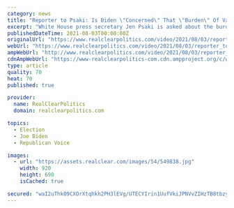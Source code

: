 ```yaml
---
category: news
title: "Reporter to Psaki: Is Biden \"Concerned\" That \"Burden\" Of Vaccine ID Will Fall Heaviest On Minorities?"
excerpt: "White House press secretary Jen Psaki is asked about the burden put on African-Americans and other minority communities by mandating proof of vaccination by 'Daily Caller' White House correspondent Shelby Talcott at Tuesday's press briefing."
publishedDateTime: 2021-08-03T00:00:00Z
originalUrl: "https://www.realclearpolitics.com/video/2021/08/03/reporter_to_psaki_is_biden_concerned_that_burden_of_vaccine_id_will_fall_heaviest_on_minorities.html"
webUrl: "https://www.realclearpolitics.com/video/2021/08/03/reporter_to_psaki_is_biden_concerned_that_burden_of_vaccine_id_will_fall_heaviest_on_minorities.html"
ampWebUrl: "http://www.realclearpolitics.com/video/2021/08/03/reporter_to_psaki_is_biden_concerned_that_burden_of_vaccine_id_will_fall_heaviest_on_minorities.amp.html"
cdnAmpWebUrl: "https://www-realclearpolitics-com.cdn.ampproject.org/c/www.realclearpolitics.com/video/2021/08/03/reporter_to_psaki_is_biden_concerned_that_burden_of_vaccine_id_will_fall_heaviest_on_minorities.amp.html"
type: article
quality: 70
heat: 70
published: true

provider:
  name: RealClearPolitics
  domain: realclearpolitics.com

topics:
  - Election
  - Joe Biden
  - Republican Voice

images:
  - url: "https://assets.realclear.com/images/54/549838.jpg"
    width: 920
    height: 690
    isCached: true

secured: "waI2uThkO9CXOrXtqhkh2PH3lEVg/UTECYIrin1UufVkiJPNVvZIHzTB8tbzyJkCgtBexbq5iDFbrFj+uuKQUu8/+jx0Aw59ipePQYLfuZMLnryiKfavSf+OanpQGqIvwLVqN9wcikZouV4BooKfWYvyr1iTNoAvAk/yG0q/pPXtwrOg43L2VasssrA1PIZa0TE8XrWRN1pMX1poMKXbqbMBSuNXzbPuHAYb60pdxAe8vo5psHUyL1lc5U5wwCK5C2NNuoz2G2QB/WPtp5jCzY9Kjji+XiJi2b8sCwZtciWyTMEUn0lJp5jko9ZbNN+Tf6nnQRksDio3aV06MOjmMZY6g+isdBcssxxLHmkViEU=;PvrDYPnMqV+iXSTIpglFiQ=="
---
```


